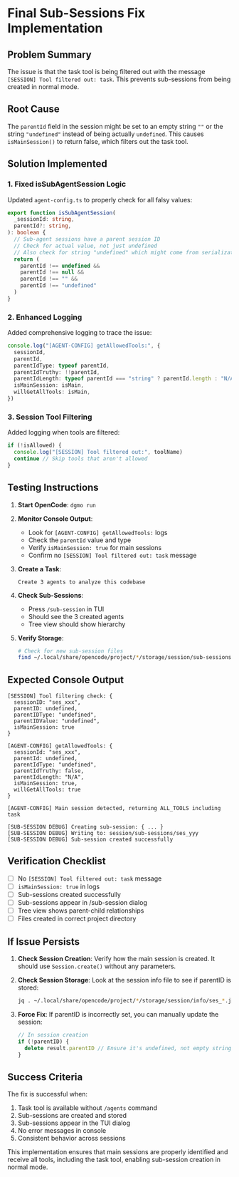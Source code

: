 # Final Sub-Sessions Fix Implementation

## Problem Summary

The issue is that the task tool is being filtered out with the message `[SESSION] Tool filtered out: task`. This prevents sub-sessions from being created in normal mode.

## Root Cause

The `parentId` field in the session might be set to an empty string `""` or the string `"undefined"` instead of being actually `undefined`. This causes `isMainSession()` to return false, which filters out the task tool.

## Solution Implemented

### 1. Fixed isSubAgentSession Logic

Updated `agent-config.ts` to properly check for all falsy values:

```typescript
export function isSubAgentSession(
  _sessionId: string,
  parentId?: string,
): boolean {
  // Sub-agent sessions have a parent session ID
  // Check for actual value, not just undefined
  // Also check for string "undefined" which might come from serialization
  return (
    parentId !== undefined &&
    parentId !== null &&
    parentId !== "" &&
    parentId !== "undefined"
  )
}
```

### 2. Enhanced Logging

Added comprehensive logging to trace the issue:

```typescript
console.log("[AGENT-CONFIG] getAllowedTools:", {
  sessionId,
  parentId,
  parentIdType: typeof parentId,
  parentIdTruthy: !!parentId,
  parentIdLength: typeof parentId === "string" ? parentId.length : "N/A",
  isMainSession: isMain,
  willGetAllTools: isMain,
})
```

### 3. Session Tool Filtering

Added logging when tools are filtered:

```typescript
if (!isAllowed) {
  console.log("[SESSION] Tool filtered out:", toolName)
  continue // Skip tools that aren't allowed
}
```

## Testing Instructions

1. **Start OpenCode**: `dgmo run`

2. **Monitor Console Output**:

   - Look for `[AGENT-CONFIG] getAllowedTools:` logs
   - Check the `parentId` value and type
   - Verify `isMainSession: true` for main sessions
   - Confirm no `[SESSION] Tool filtered out: task` message

3. **Create a Task**:

   ```
   Create 3 agents to analyze this codebase
   ```

4. **Check Sub-Sessions**:

   - Press `/sub-session` in TUI
   - Should see the 3 created agents
   - Tree view should show hierarchy

5. **Verify Storage**:
   ```bash
   # Check for new sub-session files
   find ~/.local/share/opencode/project/*/storage/session/sub-sessions/ -name "*.json" -mmin -5
   ```

## Expected Console Output

```
[SESSION] Tool filtering check: {
  sessionID: "ses_xxx",
  parentID: undefined,
  parentIDType: "undefined",
  parentIDValue: "undefined",
  isMainSession: true
}

[AGENT-CONFIG] getAllowedTools: {
  sessionId: "ses_xxx",
  parentId: undefined,
  parentIdType: "undefined",
  parentIdTruthy: false,
  parentIdLength: "N/A",
  isMainSession: true,
  willGetAllTools: true
}

[AGENT-CONFIG] Main session detected, returning ALL_TOOLS including task

[SUB-SESSION DEBUG] Creating sub-session: { ... }
[SUB-SESSION DEBUG] Writing to: session/sub-sessions/ses_yyy
[SUB-SESSION DEBUG] Sub-session created successfully
```

## Verification Checklist

- [ ] No `[SESSION] Tool filtered out: task` message
- [ ] `isMainSession: true` in logs
- [ ] Sub-sessions created successfully
- [ ] Sub-sessions appear in /sub-session dialog
- [ ] Tree view shows parent-child relationships
- [ ] Files created in correct project directory

## If Issue Persists

1. **Check Session Creation**: Verify how the main session is created. It should use `Session.create()` without any parameters.

2. **Check Session Storage**: Look at the session info file to see if parentID is stored:

   ```bash
   jq . ~/.local/share/opencode/project/*/storage/session/info/ses_*.json | grep -A2 -B2 parentID
   ```

3. **Force Fix**: If parentID is incorrectly set, you can manually update the session:
   ```typescript
   // In session creation
   if (!parentID) {
     delete result.parentID // Ensure it's undefined, not empty string
   }
   ```

## Success Criteria

The fix is successful when:

1. Task tool is available without `/agents` command
2. Sub-sessions are created and stored
3. Sub-sessions appear in the TUI dialog
4. No error messages in console
5. Consistent behavior across sessions

This implementation ensures that main sessions are properly identified and receive all tools, including the task tool, enabling sub-session creation in normal mode.
